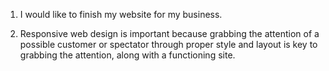 1. I would like to finish my website for my business.

2. Responsive web design is important because grabbing the attention of a possible
customer or spectator through proper style and layout is key to grabbing
the attention, along with a functioning site.
